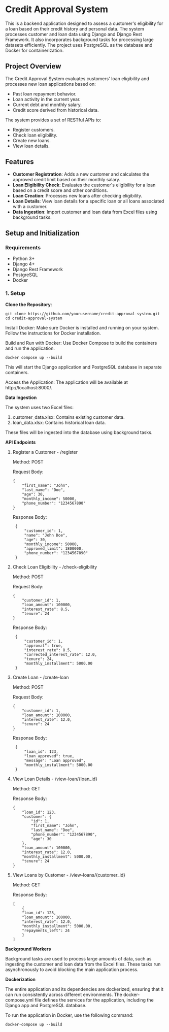 # Credit Approval System

This is a backend application designed to assess a customer's eligibility for a loan based on their credit history and personal data. The system processes customer and loan data using Django and Django Rest Framework. It also incorporates background tasks for processing large datasets efficiently. The project uses PostgreSQL as the database and Docker for containerization.

## Project Overview

The Credit Approval System evaluates customers' loan eligibility and processes new loan applications based on:
- Past loan repayment behavior.
- Loan activity in the current year.
- Current debt and monthly salary.
- Credit score derived from historical data.

The system provides a set of RESTful APIs to:
- Register customers.
- Check loan eligibility.
- Create new loans.
- View loan details.

## Features

- **Customer Registration**: Adds a new customer and calculates the approved credit limit based on their monthly salary.
- **Loan Eligibility Check**: Evaluates the customer's eligibility for a loan based on a credit score and other conditions.
- **Loan Creation**: Processes new loans after checking eligibility.
- **Loan Details**: View loan details for a specific loan or all loans associated with a customer.
- **Data Ingestion**: Import customer and loan data from Excel files using background tasks.

## Setup and Initialization

### Requirements
- Python 3+
- Django 4+
- Django Rest Framework
- PostgreSQL
- Docker

### 1. Setup

**Clone the Repository**:
```
git clone https://github.com/yourusername/credit-approval-system.git
cd credit-approval-system
```

Install Docker: Make sure Docker is installed and running on your system. Follow the instructions for Docker installation.

Build and Run with Docker: Use Docker Compose to build the containers and run the application.

    docker compose up --build

This will start the Django application and PostgreSQL database in separate containers.

Access the Application: The application will be available at http://localhost:8000/.

**Data Ingestion**

The system uses two Excel files:
1. customer_data.xlsx: Contains existing customer data.
2. loan_data.xlsx: Contains historical loan data.

These files will be ingested into the database using background tasks.

**API Endpoints**

1. Register a Customer - /register

    Method: POST

    Request Body:
    ```
    {
        "first_name": "John",
        "last_name": "Doe",
        "age": 30,
        "monthly_income": 50000,
        "phone_number": "1234567890"
    }
    ```
    Response Body:

        {
            "customer_id": 1,
            "name": "John Doe",
            "age": 30,
            "monthly_income": 50000,
            "approved_limit": 1800000,
            "phone_number": "1234567890"
        }

2. Check Loan Eligibility - /check-eligibility

    Method: POST

    Request Body:
    ```
    {
        "customer_id": 1,
        "loan_amount": 100000,
        "interest_rate": 8.5,
        "tenure": 24
    }
    ```
    Response Body:

        {
            "customer_id": 1,
            "approval": true,
            "interest_rate": 8.5,
            "corrected_interest_rate": 12.0,
            "tenure": 24,
            "monthly_installment": 5000.00
        }

3. Create Loan - /create-loan

    Method: POST

    Request Body:
    ```
    {
        "customer_id": 1,
        "loan_amount": 100000,
        "interest_rate": 12.0,
        "tenure": 24
    }
    ```

    Response Body:

        {
            "loan_id": 123,
            "loan_approved": true,
            "message": "Loan approved",
            "monthly_installment": 5000.00
        }

4. View Loan Details - /view-loan/{loan_id}

    Method: GET

    Response Body:
    ```
    {
        "loan_id": 123,
        "customer": {
            "id": 1,
            "first_name": "John",
            "last_name": "Doe",
            "phone_number": "1234567890",
            "age": 30
        },
        "loan_amount": 100000,
        "interest_rate": 12.0,
        "monthly_installment": 5000.00,
        "tenure": 24
    }
    ```

5. View Loans by Customer - /view-loans/{customer_id}

    Method: GET
    
    Response Body:
    ```
    [
        {
        "loan_id": 123,
        "loan_amount": 100000,
        "interest_rate": 12.0,
        "monthly_installment": 5000.00,
        "repayments_left": 24
        }
    ]
    ```

**Background Workers**

Background tasks are used to process large amounts of data, such as ingesting the customer and loan data from the Excel files. These tasks run asynchronously to avoid blocking the main application process.

**Dockerization**

The entire application and its dependencies are dockerized, ensuring that it can run consistently across different environments. The docker-compose.yml file defines the services for the application, including the Django app and PostgreSQL database.

To run the application in Docker, use the following command:

```docker-compose up --build```

